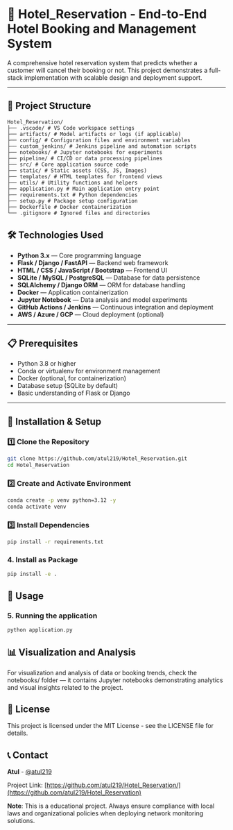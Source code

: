 # 🏨 Hotel_Reservation - End-to-End Hotel Booking and Management System

A comprehensive hotel reservation system that predicts whether a customer will cancel their booking or not. This project demonstrates a full-stack implementation with scalable design and deployment support.

---


## 📁 Project Structure

```
Hotel_Reservation/
├── .vscode/ # VS Code workspace settings
├── artifacts/ # Model artifacts or logs (if applicable)
├── config/ # Configuration files and environment variables
├── custom_jenkins/ # Jenkins pipeline and automation scripts
├── notebooks/ # Jupyter notebooks for experiments
├── pipeline/ # CI/CD or data processing pipelines
├── src/ # Core application source code
├── static/ # Static assets (CSS, JS, Images)
├── templates/ # HTML templates for frontend views
├── utils/ # Utility functions and helpers
├── application.py # Main application entry point
├── requirements.txt # Python dependencies
├── setup.py # Package setup configuration
├── Dockerfile # Docker containerization
└── .gitignore # Ignored files and directories
```

## 🛠️ Technologies Used

- **Python 3.x** — Core programming language  
- **Flask / Django / FastAPI** — Backend web framework  
- **HTML / CSS / JavaScript / Bootstrap** — Frontend UI  
- **SQLite / MySQL / PostgreSQL** — Database for data persistence  
- **SQLAlchemy / Django ORM** — ORM for database handling  
- **Docker** — Application containerization  
- **Jupyter Notebook** — Data analysis and model experiments  
- **GitHub Actions / Jenkins** — Continuous integration and deployment  
- **AWS / Azure / GCP** — Cloud deployment (optional)

---

## 📋 Prerequisites

- Python 3.8 or higher  
- Conda or virtualenv for environment management  
- Docker (optional, for containerization)  
- Database setup (SQLite by default)  
- Basic understanding of Flask or Django  

---

## 🔧 Installation & Setup

### 1️⃣ Clone the Repository
```bash
git clone https://github.com/atul219/Hotel_Reservation.git
cd Hotel_Reservation
```

### 2️⃣ Create and Activate Environment
```bash
conda create -p venv python=3.12 -y
conda activate venv
```

### 3️⃣ Install Dependencies
```bash
pip install -r requirements.txt
```

### 4. Install as Package
```bash
pip install -e .
```

## 🚀 Usage

### 5. Running the application
```bash
python application.py
```

## 📊 Visualization and Analysis

For visualization and analysis of data or booking trends,
check the notebooks/ folder — it contains Jupyter notebooks demonstrating analytics and visual insights related to the project.

## 📄 License

This project is licensed under the MIT License - see the LICENSE file for details.

## 📞 Contact

**Atul** - [@atul219](https://github.com/atul219)

Project Link: [https://github.com/atul219/Hotel_Reservation/](https://github.com/atul219/Hotel_Reservation)


**Note**: This is a educational project. Always ensure compliance with local laws and organizational policies when deploying network monitoring solutions.
